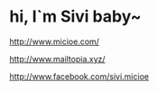 # hi, I`m Sivi baby~


http://www.micioe.com/

http://www.mailtopia.xyz/

http://www.facebook.com/sivi.micioe
